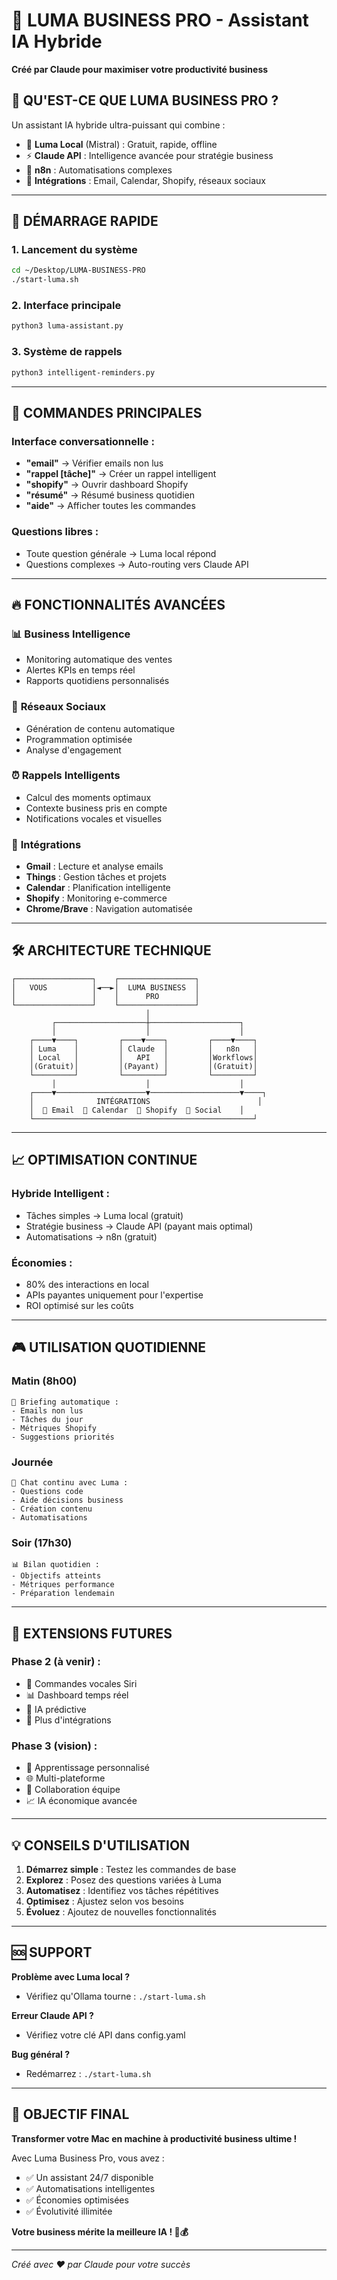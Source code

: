 # 🚀 LUMA BUSINESS PRO - Assistant IA Hybride

**Créé par Claude pour maximiser votre productivité business**

## 🎯 QU'EST-CE QUE LUMA BUSINESS PRO ?

Un assistant IA hybride ultra-puissant qui combine :
- 🧠 **Luma Local** (Mistral) : Gratuit, rapide, offline
- ⚡ **Claude API** : Intelligence avancée pour stratégie business  
- 🔄 **n8n** : Automatisations complexes
- 📱 **Intégrations** : Email, Calendar, Shopify, réseaux sociaux

---

## 🚀 DÉMARRAGE RAPIDE

### 1. Lancement du système
```bash
cd ~/Desktop/LUMA-BUSINESS-PRO
./start-luma.sh
```

### 2. Interface principale
```bash
python3 luma-assistant.py
```

### 3. Système de rappels
```bash
python3 intelligent-reminders.py
```

---

## 🤖 COMMANDES PRINCIPALES

### Interface conversationnelle :
- **"email"** → Vérifier emails non lus
- **"rappel [tâche]"** → Créer un rappel intelligent  
- **"shopify"** → Ouvrir dashboard Shopify
- **"résumé"** → Résumé business quotidien
- **"aide"** → Afficher toutes les commandes

### Questions libres :
- Toute question générale → Luma local répond
- Questions complexes → Auto-routing vers Claude API

---

## 🔥 FONCTIONNALITÉS AVANCÉES

### 📊 **Business Intelligence**
- Monitoring automatique des ventes
- Alertes KPIs en temps réel
- Rapports quotidiens personnalisés

### 📱 **Réseaux Sociaux**
- Génération de contenu automatique
- Programmation optimisée
- Analyse d'engagement

### ⏰ **Rappels Intelligents**
- Calcul des moments optimaux
- Contexte business pris en compte
- Notifications vocales et visuelles

### 🔗 **Intégrations**
- **Gmail** : Lecture et analyse emails
- **Things** : Gestion tâches et projets
- **Calendar** : Planification intelligente
- **Shopify** : Monitoring e-commerce
- **Chrome/Brave** : Navigation automatisée

---

## 🛠️ ARCHITECTURE TECHNIQUE

```
┌─────────────────┐    ┌─────────────────┐
│   VOUS          │◄──►│  LUMA BUSINESS  │
│                 │    │      PRO        │
└─────────────────┘    └─────────────────┘
                              │
         ┌────────────────────┼────────────────────┐
         │                    │                    │
    ┌────▼────┐         ┌────▼────┐         ┌────▼────┐
    │ Luma    │         │ Claude  │         │   n8n   │
    │ Local   │         │   API   │         │Workflows│
    │(Gratuit)│         │(Payant) │         │(Gratuit)│
    └─────────┘         └─────────┘         └─────────┘
         │                    │                    │
    ┌────▼────────────────────▼────────────────────▼────┐
    │              INTÉGRATIONS                        │
    │  📧 Email  📅 Calendar  🛒 Shopify  📱 Social    │
    └─────────────────────────────────────────────────┘
```

---

## 📈 OPTIMISATION CONTINUE

### **Hybride Intelligent** :
- Tâches simples → Luma local (gratuit)
- Stratégie business → Claude API (payant mais optimal)
- Automatisations → n8n (gratuit)

### **Économies** :
- 80% des interactions en local
- APIs payantes uniquement pour l'expertise
- ROI optimisé sur les coûts

---

## 🎮 UTILISATION QUOTIDIENNE

### **Matin** (8h00)
```
🌅 Briefing automatique :
- Emails non lus
- Tâches du jour  
- Métriques Shopify
- Suggestions priorités
```

### **Journée**
```
💬 Chat continu avec Luma :
- Questions code
- Aide décisions business
- Création contenu
- Automatisations
```

### **Soir** (17h30)
```
📊 Bilan quotidien :
- Objectifs atteints
- Métriques performance
- Préparation lendemain
```

---

## 🚀 EXTENSIONS FUTURES

### **Phase 2** (à venir) :
- 🎤 Commandes vocales Siri
- 📊 Dashboard temps réel
- 🤖 IA prédictive
- 🔗 Plus d'intégrations

### **Phase 3** (vision) :
- 🧠 Apprentissage personnalisé
- 🌐 Multi-plateforme
- 👥 Collaboration équipe
- 📈 IA économique avancée

---

## 💡 CONSEILS D'UTILISATION

1. **Démarrez simple** : Testez les commandes de base
2. **Explorez** : Posez des questions variées à Luma
3. **Automatisez** : Identifiez vos tâches répétitives
4. **Optimisez** : Ajustez selon vos besoins
5. **Évoluez** : Ajoutez de nouvelles fonctionnalités

---

## 🆘 SUPPORT

**Problème avec Luma local ?**
- Vérifiez qu'Ollama tourne : `./start-luma.sh`

**Erreur Claude API ?**
- Vérifiez votre clé API dans config.yaml

**Bug général ?**
- Redémarrez : `./start-luma.sh`

---

## 🎯 OBJECTIF FINAL

**Transformer votre Mac en machine à productivité business ultime !**

Avec Luma Business Pro, vous avez :
- ✅ Un assistant 24/7 disponible
- ✅ Automatisations intelligentes  
- ✅ Économies optimisées
- ✅ Évolutivité illimitée

**Votre business mérite la meilleure IA ! 🚀💰**

---

*Créé avec ❤️ par Claude pour votre succès*
